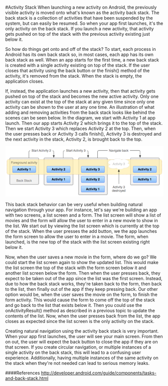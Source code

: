 #Activity Stack
When launching a new activity on Android, the previously visible activity is moved onto what's known as the activity back stack. The back stack is a collection of activities that have been suspended by the system, but can easily be resumed. So when your app first launches, it's the only activity on the back stack. If you launch a new activity, that activity gets pushed on top of the stack with the previous activity existing just below it.

So how do things get onto and off of the stack? To start, each process in Android has its own back stack so, in most cases, each app has its own back stack as well. When an app starts for the first time, a new back stack is created with a single activity existing on top of the stack. If the user closes that activity using the back button or the finish() method of the activity, it's removed from the stack. When the stack is empty, the application closes.

If, instead, the application launches a new activity, then that activity gets pushed on top of the stack and becomes the new active activity. Only one activity can exist at the top of the stack at any given time since only one activity can be shown to the user at any one time. An illustration of what adding and removing activities from the back stack looks like behind the scenes can be seen below. In the diagram, we start with Activity 1 at app launch. Then our app starts Activity 2 which brings it to the top of the stack. Then we start Activity 3 which replaces Activity 2 at the top. Then, when the user presses back or Activity 3 calls finish(), Activity 3 is destroyed and the next activity in the stack, Activity 2, is brought back to the top.

![](activitystack.png)

This back stack behavior can be very useful when building natural navigation through your app. For instance, let's say we're building an app with two screens, a list screen and a form. The list screen will show a list of movies and the form will allow the user to enter in a new movie to show in the list. We start out by viewing the list screen which is currently at the top of the stack. When the user presses the add button, we the app launches the form screen to allow the user to enter in a movie. The form, when launched, is the new top of the stack with the list screen existing right below it.

Now, when the user saves a new movie in the form, where do we go? We could start the list screen again to show the updated list. This would make the list screen the top of the stack with the form screen below it and another list screen below the form. Then when the user presses back, they expect to be taken out of the app since the list was the first screen. Instead, due to how the back stack works, they're taken back to the form, then back to the list, then finally out of the app if they keep pressing back. Our other option would be, when the user saves the movie on the form, to finish the form activity. This would cause the form to come off the top of the stack and go back to the list that exists below it. Then you could use the onActivityResult() method as described in a previous topic to update the contents of the list. Now, when the user presses back from the list, the app closes as expected since the list screen is the only activity on the stack.

Creating natural navigation using the activity back stack is very important. When your app first launches, the user will see your main screen. From then on out, the user will expect the back button to close the app if they are on that screen. If you create circular navigation, or multiple instances of a single activity on the back stack, this will lead to a confusing user experience. Additionally, having multiple instances of the same activity on the stack when they're not needed can lead to serious memory leaks.

####References
http://developer.android.com/guide/components/tasks-and-back-stack.html